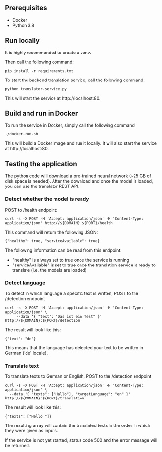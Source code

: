
## Prerequisites

- Docker
- Python 3.8

## Run locally

It is highly recommended to create a venv.

Then call the following command:
```
pip install -r requirements.txt
```

To start the backend translation service, call the following command:
```
python translator-service.py
```

This will start the service at http://localhost:80.

## Build and run in Docker

To run the service in Docker, simply call the following command:
```
./docker-run.sh
```

This will build a Docker image and run it locally.
It will also start the service at http://localhost:80.

## Testing the application

The python code will download a pre-trained neural network (~25 GB of disk space is needed). 
After the download and once the model is loaded, you can use the translator REST API.

### Detect whether the model is ready

POST to /health endpoint:

```
curl -s -X POST -H 'Accept: application/json' -H 'Content-Type: application/json' http://${DOMAIN}:${PORT}/health
```

This command will return the following JSON:

```
{"healthy": true, "serviceAvailable": true}
```

The following information can be read from this endpoint:
- "healthy" is always set to true once the service is running
- "serviceAvailable" is set to true once the translation service is ready to translate (i.e. the models are loaded)

### Detect language

To detect in which language a specific text is written, POST to the /detection endpoint

```
curl -s -X POST -H 'Accept: application/json' -H 'Content-Type: application/json' \
     --data '{ "text": "Das ist ein Test" }' http://${DOMAIN}:${PORT}/detection
```

The result will look like this:

```
{"text": "de"}
```

This means that the language has detected your text to be written in German ('de' locale).

### Translate text

To translate texts to German or English, POST to the /detection endpoint

```
curl -s -X POST -H 'Accept: application/json' -H 'Content-Type: application/json' \
  --data '{ "texts": ["Hallo"], "targetLanguage": "en" }' http://${DOMAIN}:${PORT}/translation
```

The result will look like this:

```
{"texts": ["Hello "]}
```

The resulting array will contain the translated texts in the order in which they were given as inputs.

If the service is not yet started, status code 500 and the error message will be returned.
